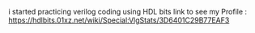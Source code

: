 i started practicing verilog coding using HDL bits 
link to see my Profile :  https://hdlbits.01xz.net/wiki/Special:VlgStats/3D6401C29B77EAF3
